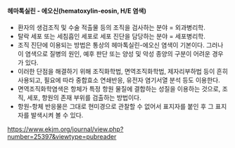 

#### 헤마톡실린 - 에오신(hematoxylin-eosin, H/E 염색)

- 환자의 생검조직 및 수술 적출물 등의 조직을 검사하는 분야 = 외과병리학. 
- 탈락 세포 또는 세침흡인 세포로 세포 진단을 담당하는 분야 = 세포병리학.
- 조직 진단에 이용되는 방법은 통상의 헤마톡실린-에오신 염색이 기본이다. 그러나 이 염색으로 질병의 원인, 예후 판단 또는 양성 및 악성 종양의 구분이 어려운 경우가 있다. 
- 이러한 단점을 해결하기 위해 조직화학법, 면역조직화학법, 제자리부하법 등이 흔히 사용되고, 필요에 따라 중합효소 연쇄반응, 유전자 염기서열 분석 등도 이용한다. 
- 면역조직화학염색은 항체가 특정 항원 물질에 결합하는 성질을 이용하는 것으로, 조직, 세포, 항원의 존재 부위를 검출하는 방법이다.
- 항원-항체 반응물은 그대로 현미경으로 관찰할 수 없어서 표지자를 붙인 후 그 표지자를 발색시켜 볼 수 있다. 




https://www.ekjm.org/journal/view.php?number=25397&viewtype=pubreader
